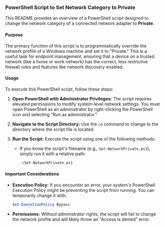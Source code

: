 ### PowerShell Script to Set Network Category to Private

This README provides an overview of a PowerShell script designed to change the network category of a connected network adapter to **Private**.

#### **Purpose**

The primary function of this script is to programmatically override the network profile of a Windows machine and set it to "Private." This is a useful task for endpoint management, ensuring that a device on a trusted network (like a home or work network) has the correct, less restrictive firewall rules and features like network discovery enabled.

#### **Usage**

To execute this PowerShell script, follow these steps:

1.  **Open PowerShell with Administrator Privileges:** The script requires elevated permissions to modify system-level network settings. You must open PowerShell as an administrator by right-clicking the PowerShell icon and selecting "Run as administrator."

2.  **Navigate to the Script Directory:** Use the `cd` command to change to the directory where the script file is located.

3.  **Run the Script:** Execute the script using one of the following methods:

      * If you know the script's filename (e.g., `Set-NetworkPrivate.ps1`), simply run it with a relative path:
        ```powershell
        .\Set-NetworkPrivate.ps1
        ```
#### **Important Considerations**

  * **Execution Policy:** If you encounter an error, your system's PowerShell Execution Policy might be preventing the script from running. You can temporarily change it with:
    ```powershell
    Set-ExecutionPolicy Bypass
    ```
     
  * **Permissions:** Without administrator rights, the script will fail to change the network profile and will likely throw an "Access is denied" error.
